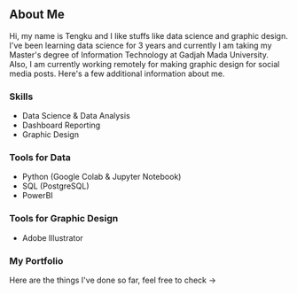 ## About Me

Hi, my name is Tengku and I like stuffs like data science and graphic design. I've been learning data science for 3 years and currently I am taking my Master's degree of Information Technology at Gadjah Mada University. Also, I am currently working remotely for making graphic design for social media posts. Here's a few additional information about me.

### Skills
- Data Science & Data Analysis
- Dashboard Reporting
- Graphic Design
 
### Tools for Data
- Python (Google Colab & Jupyter Notebook)
- SQL (PostgreSQL)
- PowerBI

### Tools for Graphic Design
- Adobe Illustrator

### My Portfolio
Here are the things I've done so far, feel free to check -> 

